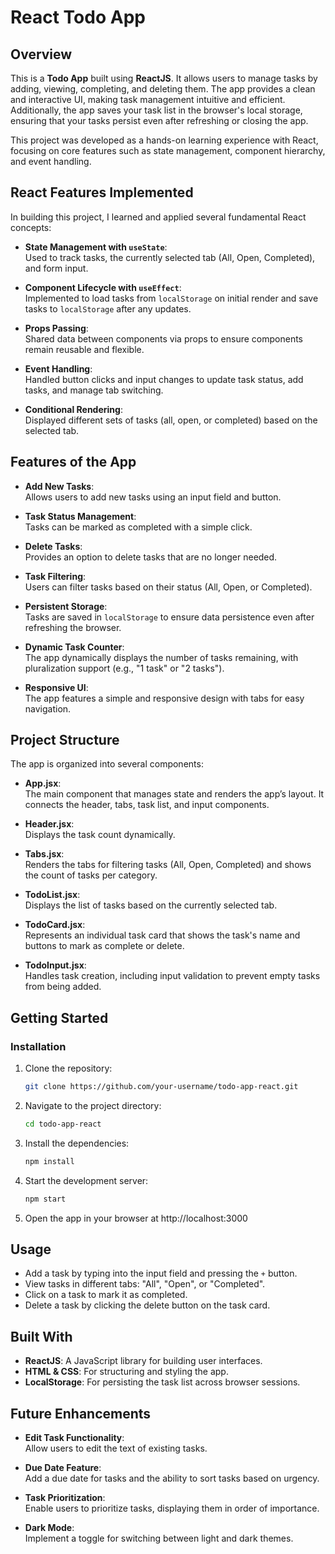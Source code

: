# React Todo App

## Overview

This is a **Todo App** built using **ReactJS**. It allows users to manage tasks by adding, viewing, completing, and deleting them. The app provides a clean and interactive UI, making task management intuitive and efficient. Additionally, the app saves your task list in the browser's local storage, ensuring that your tasks persist even after refreshing or closing the app.

This project was developed as a hands-on learning experience with React, focusing on core features such as state management, component hierarchy, and event handling.

## React Features Implemented

In building this project, I learned and applied several fundamental React concepts:

- **State Management with `useState`**:  
  Used to track tasks, the currently selected tab (All, Open, Completed), and form input.
  
- **Component Lifecycle with `useEffect`**:  
  Implemented to load tasks from `localStorage` on initial render and save tasks to `localStorage` after any updates.
  
- **Props Passing**:  
  Shared data between components via props to ensure components remain reusable and flexible.

- **Event Handling**:  
  Handled button clicks and input changes to update task status, add tasks, and manage tab switching.
  
- **Conditional Rendering**:  
  Displayed different sets of tasks (all, open, or completed) based on the selected tab.

## Features of the App

- **Add New Tasks**:  
  Allows users to add new tasks using an input field and button.
  
- **Task Status Management**:  
  Tasks can be marked as completed with a simple click.
  
- **Delete Tasks**:  
  Provides an option to delete tasks that are no longer needed.

- **Task Filtering**:  
  Users can filter tasks based on their status (All, Open, or Completed).

- **Persistent Storage**:  
  Tasks are saved in `localStorage` to ensure data persistence even after refreshing the browser.

- **Dynamic Task Counter**:  
  The app dynamically displays the number of tasks remaining, with pluralization support (e.g., "1 task" or "2 tasks").

- **Responsive UI**:  
  The app features a simple and responsive design with tabs for easy navigation.

## Project Structure

The app is organized into several components:

- **App.jsx**:  
  The main component that manages state and renders the app’s layout. It connects the header, tabs, task list, and input components.

- **Header.jsx**:  
  Displays the task count dynamically.

- **Tabs.jsx**:  
  Renders the tabs for filtering tasks (All, Open, Completed) and shows the count of tasks per category.

- **TodoList.jsx**:  
  Displays the list of tasks based on the currently selected tab.

- **TodoCard.jsx**:  
  Represents an individual task card that shows the task's name and buttons to mark as complete or delete.

- **TodoInput.jsx**:  
  Handles task creation, including input validation to prevent empty tasks from being added.

## Getting Started

### Installation

1. Clone the repository:

   ```bash
   git clone https://github.com/your-username/todo-app-react.git

2. Navigate to the project directory:

   ```bash
   cd todo-app-react

3. Install the dependencies:

   ```bash
   npm install

4. Start the development server:

   ```bash
   npm start

5. Open the app in your browser at http://localhost:3000

## Usage

- Add a task by typing into the input field and pressing the `+` button.
- View tasks in different tabs: "All", "Open", or "Completed".
- Click on a task to mark it as completed.
- Delete a task by clicking the delete button on the task card.

## Built With

- **ReactJS**: A JavaScript library for building user interfaces.
- **HTML & CSS**: For structuring and styling the app.
- **LocalStorage**: For persisting the task list across browser sessions.

## Future Enhancements

- **Edit Task Functionality**:  
  Allow users to edit the text of existing tasks.
  
- **Due Date Feature**:  
  Add a due date for tasks and the ability to sort tasks based on urgency.

- **Task Prioritization**:  
  Enable users to prioritize tasks, displaying them in order of importance.

- **Dark Mode**:  
  Implement a toggle for switching between light and dark themes.
